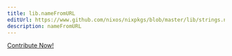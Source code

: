 ```yaml
---
title: lib.nameFromURL
editUrl: https://www.github.com/nixos/nixpkgs/blob/master/lib/strings.nix#L1045C17
description: nameFromURL
---
```


<a href="https://www.github.com/nixos/nixpkgs/blob/master/lib/strings.nix#L1045C17">Contribute Now!</a>
